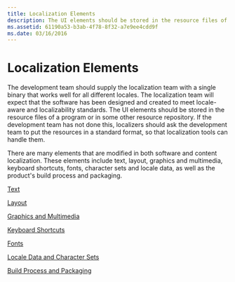 ```yaml
---
title: Localization Elements
description: The UI elements should be stored in the resource files of a program or in some other resource repository.
ms.assetid: 61190a53-b3ab-4f78-8f32-a7e9ee4cdd9f
ms.date: 03/16/2016
---
```

# Localization Elements

The development team should supply the localization team with a single binary that works well for all different locales. The localization team will expect that the software has been designed and created to meet locale-aware and localizability standards. The UI elements should be stored in the resource files of a program or in some other resource repository. If the development team has not done this, localizers should ask the development team to put the resources in a standard format, so that localization tools can handle them.

There are many elements that are modified in both software and content localization. These elements include text, layout, graphics and multimedia, keyboard shortcuts, fonts, character sets and locale data, as well as the product's build process and packaging.

[Text](text.md)

[Layout](layout.md)

[Graphics and Multimedia](graphics-and-multimedia.md) 

[Keyboard Shortcuts](keyboard-shortcuts.md) 

[Fonts](fonts.md)

[Locale Data and Character Sets](locale-data-and-character-sets.md)

[Build Process and Packaging](build-process-and-packaging.md)


